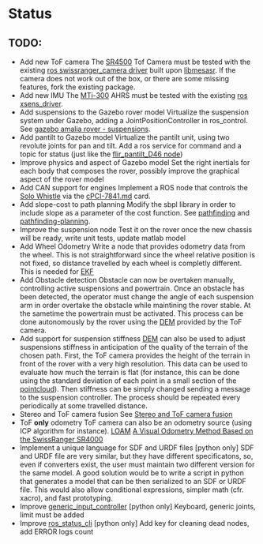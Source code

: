 # Status

## TODO:
- Add new ToF camera
  The [SR4500](sr4500.md) Tof Camera must be tested with the existing [ros swissranger_camera driver](http://wiki.ros.org/swissranger_camera) built upon [libmesasr](http://www.mesa-imaging.ch/support/driver-downloads/). If the camera does not work out of the box, or there are some missing features, fork the existing package. 
- Add new IMU 
  The [MTi-300](mti-300.md) AHRS must be tested with the existing [ros xsens_driver](http://wiki.ros.org/xsens_driver).
- Add suspensions to the Gazebo rover model
  Virtualize the suspension system under Gazebo, adding a JointPositionController in ros_control. See [gazebo amalia rover - suspensions](gazebo_amalia_rover_suspensions.md).
- Add pantilt to Gazebo model
  Virtualize the pantilt unit, using two revolute joints for pan and tilt. Add a ros service for command and a topic for status (just like the [flir_pantilt_D46 node](https://github.com/team-diana/vision/tree/master/src/flir_pantilt_d46))
- Improve physics and aspect of Gazebo model
  Set the right inertials for each body that composes the rover, possibly improve the graphical aspect of the rover model
- Add CAN support for engines
  Implement a ROS node that controls the [Solo Whistle](solo-whistle.md) via the [cPCI-7841.md](cpci-7841.md) card.  
- Add slope-cost to path planning
  Modify the sbpl library in order to include slope as a parameter of the cost function. See [pathfinding](pathfinding.md) and [pathfinding-planning](pathfinding-planning.md).
- Improve the suspension node
  Test it on the rover once the new chassis will be ready, write unit tests, update matlab model
- Add Wheel Odometry
  Write a node that provides odometry data from the wheel. This is not straightforward since the wheel relative position is not fixed, so distance travelled by each wheel is completly different.
  This is needed for [EKF](http://wiki.ros.org/robot_pose_ekf?distro=indigo)
- Add Obstacle detection
  Obstacle can now be overtaken manually, controlling active suspensions and powertrain. Once an obstacle has been detected, the operator must change the angle of each suspension arm in order overtake the obstacle while maintining the rover stable. At the sametime the powertrain must be activated. This process can be done autonomously by the rover using the [DEM](http://en.wikipedia.org/wiki/Digital_elevation_model) provided by the ToF camera. 
- Add support for suspension stiffness
  [DEM](http://en.wikipedia.org/wiki/Digital_elevation_model) can also be used to adjust suspensions stiffness in anticipation of the quality of the terrain of the chosen path. First, the ToF camera provides the height of the terrain in front of the rover with a very high resolution. This data can be used to evaluate how much the terrain is flat (for instance, this can be done using the standard deviation of each point in a small section of the [pointcloud](http://www.amphioxus.org/sites/default/files/images/content/mtrainier/mtRainierMesh-Matlab-500px.jpg)). Then stiffness can be simply changed sending a message to the suspension controller. The process should be repeated every periodically at some travelled distance.
- Stereo and ToF camera fusion
  See [Stereo and ToF camera fusion](tof-stereo-integration.md)
- ToF **only** odometry
  ToF camera can also be an odometry source (using ICP algorithm for instance).
  [LOAM](http://wiki.ros.org/loam_back_and_forth)
  [A Visual Odometry Method Based on the SwissRanger SR4000](http://www.google.com/url?sa=t&rct=j&q=&esrc=s&source=web&cd=1&cad=rja&uact=8&ved=0CB8QFjAA&url=http%3A%2F%2Fwww.dtic.mil%2Fcgi-bin%2FGetTRDoc%3FAD%3DADA536272&ei=OJsuVLeVKYv2O8a0gKAN&usg=AFQjCNHqcpQLWMbagIyiyJivyKWYg8NGrg&sig2=RhI6Re3Oa39PMrAs28C0Xg&bvm=bv.76802529,d.ZWU)
- Implement a unique language for SDF and URDF files [python only]
  SDF and URDF file are very similar, but they have different specificatons, so, even if converters exist, the user must maintain two different version for the same model. 
  A good solution would be to write a script in python that generates a model that can be then serialized to an SDF or URDF file. This would also allow conditional expressions, simpler math (cfr. xacro), and fast prototyping.
- Improve [generic_input_controller](https://github.com/team-diana/generic_input_controller) [python only]
  Keyboard, generic joints, limit must be added
- Improve [ros_status_cli](https://github.com/team-diana/ros_status_cli) [python only]
  Add key for cleaning dead nodes, add ERROR logs count
